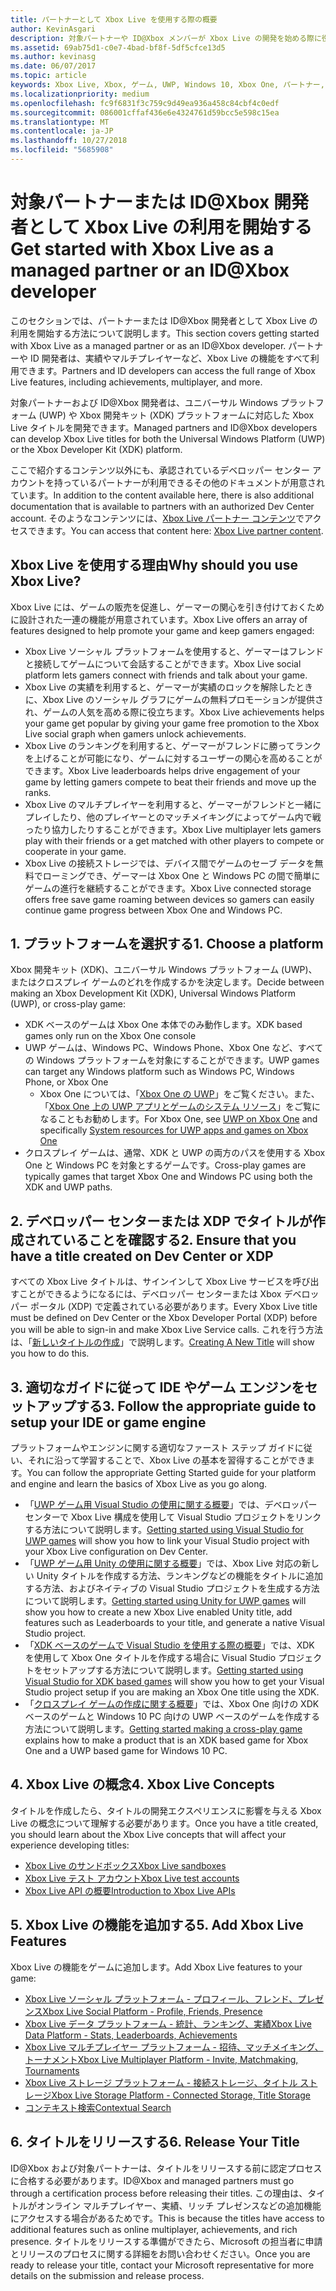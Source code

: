 ```yaml
---
title: パートナーとして Xbox Live を使用する際の概要
author: KevinAsgari
description: 対象パートナーや ID@Xbox メンバーが Xbox Live の開発を始める際に役立つリンクを紹介します。
ms.assetid: 69ab75d1-c0e7-4bad-bf8f-5df5cfce13d5
ms.author: kevinasg
ms.date: 06/07/2017
ms.topic: article
keywords: Xbox Live, Xbox, ゲーム, UWP, Windows 10, Xbox One, パートナー, ID@Xbox
ms.localizationpriority: medium
ms.openlocfilehash: fc9f6831f3c759c9d49ea936a458c84cbf4c0edf
ms.sourcegitcommit: 086001cffaf436e6e4324761d59bcc5e598c15ea
ms.translationtype: MT
ms.contentlocale: ja-JP
ms.lasthandoff: 10/27/2018
ms.locfileid: "5685908"
---
```

# <a name="get-started-with-xbox-live-as-a-managed-partner-or-an-idxbox-developer"></a><span data-ttu-id="0a77e-104">対象パートナーまたは ID@Xbox 開発者として Xbox Live の利用を開始する</span><span class="sxs-lookup"><span data-stu-id="0a77e-104">Get started with Xbox Live as a managed partner or an ID@Xbox developer</span></span>

<span data-ttu-id="0a77e-105">このセクションでは、パートナーまたは ID@Xbox 開発者として Xbox Live の利用を開始する方法について説明します。</span><span class="sxs-lookup"><span data-stu-id="0a77e-105">This section covers getting started with Xbox Live as a managed partner or as an ID@Xbox developer.</span></span> <span data-ttu-id="0a77e-106">パートナーや ID 開発者は、実績やマルチプレイヤーなど、Xbox Live の機能をすべて利用できます。</span><span class="sxs-lookup"><span data-stu-id="0a77e-106">Partners and ID developers can access the full range of Xbox Live features, including achievements, multiplayer, and more.</span></span>

<span data-ttu-id="0a77e-107">対象パートナーおよび ID@Xbox 開発者は、ユニバーサル Windows プラットフォーム (UWP) や Xbox 開発キット (XDK) プラットフォームに対応した Xbox Live タイトルを開発できます。</span><span class="sxs-lookup"><span data-stu-id="0a77e-107">Managed partners and ID@Xbox developers can develop Xbox Live titles for both the Universal Windows Platform (UWP) or the Xbox Developer Kit (XDK) platform.</span></span>

<span data-ttu-id="0a77e-108">ここで紹介するコンテンツ以外にも、承認されているデベロッパー センター アカウントを持っているパートナーが利用できるその他のドキュメントが用意されています。</span><span class="sxs-lookup"><span data-stu-id="0a77e-108">In addition to the content available here, there is also additional documentation that is available to partners with an authorized Dev Center account.</span></span> <span data-ttu-id="0a77e-109">そのようなコンテンツには、[Xbox Live パートナー コンテンツ](https://developer.microsoft.com/en-us/games/xbox/docs/xboxlive/xbox-live-partners/partner-content)でアクセスできます。</span><span class="sxs-lookup"><span data-stu-id="0a77e-109">You can access that content here: [Xbox Live partner content](https://developer.microsoft.com/en-us/games/xbox/docs/xboxlive/xbox-live-partners/partner-content).</span></span>

## <a name="why-should-you-use-xbox-live"></a><span data-ttu-id="0a77e-110">Xbox Live を使用する理由</span><span class="sxs-lookup"><span data-stu-id="0a77e-110">Why should you use Xbox Live?</span></span>

<span data-ttu-id="0a77e-111">Xbox Live には、ゲームの販売を促進し、ゲーマーの関心を引き付けておくために設計された一連の機能が用意されています。</span><span class="sxs-lookup"><span data-stu-id="0a77e-111">Xbox Live offers an array of features designed to help promote your game and keep gamers engaged:</span></span>

- <span data-ttu-id="0a77e-112">Xbox Live ソーシャル プラットフォームを使用すると、ゲーマーはフレンドと接続してゲームについて会話することができます。</span><span class="sxs-lookup"><span data-stu-id="0a77e-112">Xbox Live social platform lets gamers connect with friends and talk about your game.</span></span>
- <span data-ttu-id="0a77e-113">Xbox Live の実績を利用すると、ゲーマーが実績のロックを解除したときに、Xbox Live のソーシャル グラフにゲームの無料プロモーションが提供され、ゲームの人気を高める際に役立ちます。</span><span class="sxs-lookup"><span data-stu-id="0a77e-113">Xbox Live achievements helps your game get popular by giving your game free promotion to the Xbox Live social graph when gamers unlock achievements.</span></span>
- <span data-ttu-id="0a77e-114">Xbox Live のランキングを利用すると、ゲーマーがフレンドに勝ってランクを上げることが可能になり、ゲームに対するユーザーの関心を高めることができます。</span><span class="sxs-lookup"><span data-stu-id="0a77e-114">Xbox Live leaderboards helps drive engagement of your game by letting gamers compete to beat their friends and move up the ranks.</span></span>
- <span data-ttu-id="0a77e-115">Xbox Live のマルチプレイヤーを利用すると、ゲーマーがフレンドと一緒にプレイしたり、他のプレイヤーとのマッチメイキングによってゲーム内で戦ったり協力したりすることができます。</span><span class="sxs-lookup"><span data-stu-id="0a77e-115">Xbox Live multiplayer lets gamers play with their friends or a get matched with other players to compete or cooperate in your game.</span></span>
- <span data-ttu-id="0a77e-116">Xbox Live の接続ストレージでは、デバイス間でゲームのセーブ データを無料でローミングでき、ゲーマーは Xbox One と Windows PC の間で簡単にゲームの進行を継続することができます。</span><span class="sxs-lookup"><span data-stu-id="0a77e-116">Xbox Live connected storage offers free save game roaming between devices so gamers can easily continue game progress between Xbox One and Windows PC.</span></span>

## <a name="1-choose-a-platform"></a><span data-ttu-id="0a77e-117">1. プラットフォームを選択する</span><span class="sxs-lookup"><span data-stu-id="0a77e-117">1. Choose a platform</span></span>
<span data-ttu-id="0a77e-118">Xbox 開発キット (XDK)、ユニバーサル Windows プラットフォーム (UWP)、またはクロスプレイ ゲームのどれを作成するかを決定します。</span><span class="sxs-lookup"><span data-stu-id="0a77e-118">Decide between making an Xbox Development Kit (XDK), Universal Windows Platform (UWP), or cross-play game:</span></span>

- <span data-ttu-id="0a77e-119">XDK ベースのゲームは Xbox One 本体でのみ動作します。</span><span class="sxs-lookup"><span data-stu-id="0a77e-119">XDK based games only run on the Xbox One console</span></span>
- <span data-ttu-id="0a77e-120">UWP ゲームは、Windows PC、Windows Phone、Xbox One など、すべての Windows プラットフォームを対象にすることができます。</span><span class="sxs-lookup"><span data-stu-id="0a77e-120">UWP games can target any Windows platform such as Windows PC, Windows Phone, or Xbox One</span></span>
  - <span data-ttu-id="0a77e-121">Xbox One については、「[Xbox One の UWP](https://msdn.microsoft.com/en-us/windows/uwp/xbox-apps/index)」をご覧ください。また、「[Xbox One 上の UWP アプリとゲームのシステム リソース](https://msdn.microsoft.com/en-us/windows/uwp/xbox-apps/system-resource-allocation)」をご覧になることもお勧めします。</span><span class="sxs-lookup"><span data-stu-id="0a77e-121">For Xbox One, see [UWP on Xbox One](https://msdn.microsoft.com/en-us/windows/uwp/xbox-apps/index) and specifically [System resources for UWP apps and games on Xbox One](https://msdn.microsoft.com/en-us/windows/uwp/xbox-apps/system-resource-allocation)</span></span>
- <span data-ttu-id="0a77e-122">クロスプレイ ゲームは、通常、XDK と UWP の両方のパスを使用する Xbox One と Windows PC を対象とするゲームです。</span><span class="sxs-lookup"><span data-stu-id="0a77e-122">Cross-play games are typically games that target Xbox One and Windows PC using both the XDK and UWP paths.</span></span>

## <a name="2-ensure-that-you-have-a-title-created-on-dev-center-or-xdp"></a><span data-ttu-id="0a77e-123">2. デベロッパー センターまたは XDP でタイトルが作成されていることを確認する</span><span class="sxs-lookup"><span data-stu-id="0a77e-123">2. Ensure that you have a title created on Dev Center or XDP</span></span>
<span data-ttu-id="0a77e-124">すべての Xbox Live タイトルは、サインインして Xbox Live サービスを呼び出すことができるようになるには、デベロッパー センターまたは Xbox デベロッパー ポータル (XDP) で定義されている必要があります。</span><span class="sxs-lookup"><span data-stu-id="0a77e-124">Every Xbox Live title must be defined on Dev Center or the Xbox Developer Portal (XDP) before you will be able to sign-in and make Xbox Live Service calls.</span></span>  <span data-ttu-id="0a77e-125">これを行う方法は、「[新しいタイトルの作成](create-a-new-title.md)」で説明します。</span><span class="sxs-lookup"><span data-stu-id="0a77e-125">[Creating A New Title](create-a-new-title.md) will show you how to do this.</span></span>

## <a name="3-follow-the-appropriate-guide-to-setup-your-ide-or-game-engine"></a><span data-ttu-id="0a77e-126">3. 適切なガイドに従って IDE やゲーム エンジンをセットアップする</span><span class="sxs-lookup"><span data-stu-id="0a77e-126">3. Follow the appropriate guide to setup your IDE or game engine</span></span>
<span data-ttu-id="0a77e-127">プラットフォームやエンジンに関する適切なファースト ステップ ガイドに従い、それに沿って学習することで、Xbox Live の基本を習得することができます。</span><span class="sxs-lookup"><span data-stu-id="0a77e-127">You can follow the appropriate Getting Started guide for your platform and engine and learn the basics of Xbox Live as you go along.</span></span>

* <span data-ttu-id="0a77e-128">「[UWP ゲーム用 Visual Studio の使用に関する概要](get-started-with-visual-studio-and-uwp.md)」では、デベロッパー センターで Xbox Live 構成を使用して Visual Studio プロジェクトをリンクする方法について説明します。</span><span class="sxs-lookup"><span data-stu-id="0a77e-128">[Getting started using Visual Studio for UWP games](get-started-with-visual-studio-and-uwp.md) will show you how to link your Visual Studio project with your Xbox Live configuration on Dev Center.</span></span>
* <span data-ttu-id="0a77e-129">「[UWP ゲーム用 Unity の使用に関する概要](partner-add-xbox-live-to-unity-uwp.md)」では、Xbox Live 対応の新しい Unity タイトルを作成する方法、ランキングなどの機能をタイトルに追加する方法、およびネイティブの Visual Studio プロジェクトを生成する方法について説明します。</span><span class="sxs-lookup"><span data-stu-id="0a77e-129">[Getting started using Unity for UWP games](partner-add-xbox-live-to-unity-uwp.md) will show you how to create a new Xbox Live enabled Unity title, add features such as Leaderboards to your title, and generate a native Visual Studio project.</span></span>
* <span data-ttu-id="0a77e-130">「[XDK ベースのゲームで Visual Studio を使用する際の概要](xdk-developers.md)」では、XDK を使用して Xbox One タイトルを作成する場合に Visual Studio プロジェクトをセットアップする方法について説明します。</span><span class="sxs-lookup"><span data-stu-id="0a77e-130">[Getting started using Visual Studio for XDK based games](xdk-developers.md) will show you how to get your Visual Studio project setup if you are making an Xbox One title using the XDK.</span></span>
* <span data-ttu-id="0a77e-131">「[クロスプレイ ゲームの作成に関する概要](get-started-with-cross-play-games.md)」では、Xbox One 向けの XDK ベースのゲームと Windows 10 PC 向けの UWP ベースのゲームを作成する方法について説明します。</span><span class="sxs-lookup"><span data-stu-id="0a77e-131">[Getting started making a cross-play game](get-started-with-cross-play-games.md) explains how to make a product that is an XDK based game for Xbox One and a UWP based game for Windows 10 PC.</span></span>

## <a name="4-xbox-live-concepts"></a><span data-ttu-id="0a77e-132">4. Xbox Live の概念</span><span class="sxs-lookup"><span data-stu-id="0a77e-132">4. Xbox Live Concepts</span></span>
<span data-ttu-id="0a77e-133">タイトルを作成したら、タイトルの開発エクスペリエンスに影響を与える Xbox Live の概念について理解する必要があります。</span><span class="sxs-lookup"><span data-stu-id="0a77e-133">Once you have a title created, you should learn about the Xbox Live concepts that will affect your experience developing titles:</span></span>

- [<span data-ttu-id="0a77e-134">Xbox Live のサンドボックス</span><span class="sxs-lookup"><span data-stu-id="0a77e-134">Xbox Live sandboxes</span></span>](../xbox-live-sandboxes.md)
- [<span data-ttu-id="0a77e-135">Xbox Live テスト アカウント</span><span class="sxs-lookup"><span data-stu-id="0a77e-135">Xbox Live test accounts</span></span>](../xbox-live-test-accounts.md)
- [<span data-ttu-id="0a77e-136">Xbox Live API の概要</span><span class="sxs-lookup"><span data-stu-id="0a77e-136">Introduction to Xbox Live APIs</span></span>](../introduction-to-xbox-live-apis.md)

## <a name="5-add-xbox-live-features"></a><span data-ttu-id="0a77e-137">5. Xbox Live の機能を追加する</span><span class="sxs-lookup"><span data-stu-id="0a77e-137">5. Add Xbox Live Features</span></span>

<span data-ttu-id="0a77e-138">Xbox Live の機能をゲームに追加します。</span><span class="sxs-lookup"><span data-stu-id="0a77e-138">Add Xbox Live features to your game:</span></span>

- [<span data-ttu-id="0a77e-139">Xbox Live ソーシャル プラットフォーム - プロフィール、フレンド、プレゼンス</span><span class="sxs-lookup"><span data-stu-id="0a77e-139">Xbox Live Social Platform - Profile, Friends, Presence</span></span>](../social-platform/social-platform.md)
- [<span data-ttu-id="0a77e-140">Xbox Live データ プラットフォーム - 統計、ランキング、実績</span><span class="sxs-lookup"><span data-stu-id="0a77e-140">Xbox Live Data Platform - Stats, Leaderboards, Achievements</span></span>](../data-platform/data-platform.md)
- [<span data-ttu-id="0a77e-141">Xbox Live マルチプレイヤー プラットフォーム - 招待、マッチメイキング、トーナメント</span><span class="sxs-lookup"><span data-stu-id="0a77e-141">Xbox Live Multiplayer Platform - Invite, Matchmaking, Tournaments</span></span>](../multiplayer/multiplayer-intro.md)
- [<span data-ttu-id="0a77e-142">Xbox Live ストレージ プラットフォーム - 接続ストレージ、タイトル ストレージ</span><span class="sxs-lookup"><span data-stu-id="0a77e-142">Xbox Live Storage Platform - Connected Storage, Title Storage</span></span>](../storage-platform/storage-platform.md)
- [<span data-ttu-id="0a77e-143">コンテキスト検索</span><span class="sxs-lookup"><span data-stu-id="0a77e-143">Contextual Search</span></span>](../contextual-search/introduction-to-contextual-search.md)

## <a name="6-release-your-title"></a><span data-ttu-id="0a77e-144">6. タイトルをリリースする</span><span class="sxs-lookup"><span data-stu-id="0a77e-144">6. Release Your Title</span></span>

<span data-ttu-id="0a77e-145">ID@Xbox および対象パートナーは、タイトルをリリースする前に認定プロセスに合格する必要があります。</span><span class="sxs-lookup"><span data-stu-id="0a77e-145">ID@Xbox and managed partners must go through a certification process before releasing their titles.</span></span>  <span data-ttu-id="0a77e-146">この理由は、タイトルがオンライン マルチプレイヤー、実績、リッチ プレゼンスなどの追加機能にアクセスする場合があるためです。</span><span class="sxs-lookup"><span data-stu-id="0a77e-146">This is because the titles have access to additional features such as online multiplayer, achievements, and rich presence.</span></span>  <span data-ttu-id="0a77e-147">タイトルをリリースする準備ができたら、Microsoft の担当者に申請とリリースのプロセスに関する詳細をお問い合わせください。</span><span class="sxs-lookup"><span data-stu-id="0a77e-147">Once you are ready to release your title, contact your Microsoft representative for more details on the submission and release process.</span></span>
